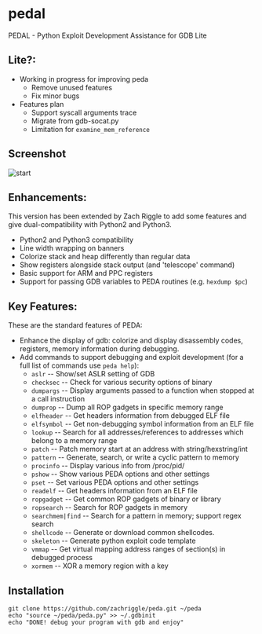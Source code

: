 pedal
=====

PEDAL - Python Exploit Development Assistance for GDB Lite

## Lite?:

* Working in progress for improving peda
  * Remove unused features
  * Fix minor bugs
* Features plan
  * Support syscall arguments trace
  * Migrate from gdb-socat.py
  * Limitation for `examine_mem_reference`

## Screenshot
![start](http://i.imgur.com/f22ZRro.png)

## Enhancements:

 This version has been extended by Zach Riggle to add some features and give dual-compatibility with Python2 and Python3.

* Python2 and Python3 compatibility
* Line width wrapping on banners
* Colorize stack and heap differently than regular data
* Show registers alongside stack output (and 'telescope' command)
* Basic support for ARM and PPC registers
* Support for passing GDB variables to PEDA routines (e.g. `hexdump $pc`)

## Key Features:

These are the standard features of PEDA:

* Enhance the display of gdb: colorize and display disassembly codes, registers, memory information during debugging.
* Add commands to support debugging and exploit development (for a full list of commands use `peda help`):
  * `aslr` -- Show/set ASLR setting of GDB
  * `checksec` -- Check for various security options of binary
  * `dumpargs` -- Display arguments passed to a function when stopped at a call instruction
  * `dumprop` -- Dump all ROP gadgets in specific memory range
  * `elfheader` -- Get headers information from debugged ELF file
  * `elfsymbol` -- Get non-debugging symbol information from an ELF file
  * `lookup` -- Search for all addresses/references to addresses which belong to a memory range
  * `patch` -- Patch memory start at an address with string/hexstring/int
  * `pattern` -- Generate, search, or write a cyclic pattern to memory
  * `procinfo` -- Display various info from /proc/pid/
  * `pshow` -- Show various PEDA options and other settings
  * `pset` -- Set various PEDA options and other settings
  * `readelf` -- Get headers information from an ELF file
  * `ropgadget` -- Get common ROP gadgets of binary or library
  * `ropsearch` -- Search for ROP gadgets in memory
  * `searchmem|find` -- Search for a pattern in memory; support regex search
  * `shellcode` -- Generate or download common shellcodes.
  * `skeleton` -- Generate python exploit code template
  * `vmmap` -- Get virtual mapping address ranges of section(s) in debugged process
  * `xormem` -- XOR a memory region with a key

## Installation

    git clone https://github.com/zachriggle/peda.git ~/peda
    echo "source ~/peda/peda.py" >> ~/.gdbinit
    echo "DONE! debug your program with gdb and enjoy"
